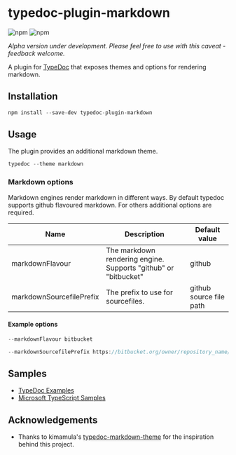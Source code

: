 # typedoc-plugin-markdown

![npm](https://img.shields.io/npm/dt/typedoc-plugin-markdown.svg)
![npm](https://img.shields.io/npm/v/typedoc-plugin-markdown.svg)

*Alpha version under development. Please feel free to use with this caveat - feedback welcome.*

A plugin for [TypeDoc](https://github.com/TypeStrong/typedoc) that exposes themes and options for rendering markdown.

## Installation
```javascript
npm install --save-dev typedoc-plugin-markdown
```

## Usage

The plugin provides an additional markdown theme.

```javascript
typedoc --theme markdown
```

### Markdown options

Markdown engines render markdown in different ways. By default typedoc supports github flavoured markdown. For others additional options are required.


| Name      | Description | Default value               
| --------- | ----------- | ----
markdownFlavour | The markdown rendering engine. Supports "github" or "bitbucket" | github
markdownSourcefilePrefix | The prefix to use for sourcefiles. | github source file path

#### Example options
```javascript
--markdownFlavour bitbucket

--markdownSourcefilePrefix https://bitbucket.org/owner/repository_name/src/master/src/
```
 
## Samples

* [TypeDoc Examples](samples/out/typedoc/index.md)
* [Microsoft TypeScript Samples](samples/out/microsoft/index.md)

## Acknowledgements

* Thanks to kimamula's [typedoc-markdown-theme](https://github.com/kimamula/typedoc-markdown-theme) for the inspiration behind this project.




 



